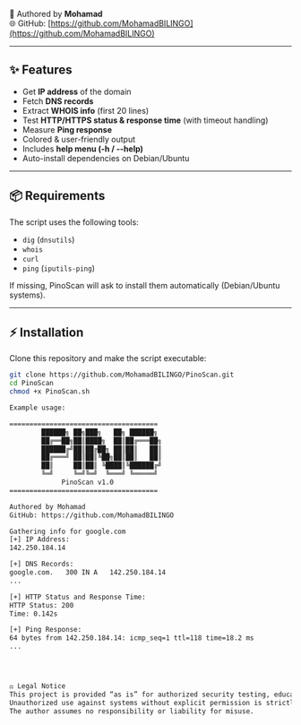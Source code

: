 
👨 Authored by **Mohamad**  
🌐 GitHub: [https://github.com/MohamadBILINGO](https://github.com/MohamadBILINGO)  

---

## ✨ Features
- Get **IP address** of the domain  
- Fetch **DNS records**  
- Extract **WHOIS info** (first 20 lines)  
- Test **HTTP/HTTPS status & response time** (with timeout handling)  
- Measure **Ping response**  
- Colored & user-friendly output  
- Includes **help menu (-h / --help)**  
- Auto-install dependencies on Debian/Ubuntu  

---

## 📦 Requirements
The script uses the following tools:
- `dig` (`dnsutils`)
- `whois`
- `curl`
- `ping` (`iputils-ping`)

If missing, PinoScan will ask to install them automatically (Debian/Ubuntu systems).

---

## ⚡ Installation
Clone this repository and make the script executable:
```bash
git clone https://github.com/MohamadBILINGO/PinoScan.git
cd PinoScan
chmod +x PinoScan.sh

Example usage:

=====================================
        ██████╗ ██╗███╗   ██╗ ██████╗ 
        ██╔══██╗██║████╗  ██║██╔═══██╗
        ██████╔╝██║██╔██╗ ██║██║   ██║
        ██╔═══╝ ██║██║╚██╗██║██║   ██║
        ██║     ██║██║ ╚████║╚██████╔╝
        ╚═╝     ╚═╝╚═╝  ╚═══╝ ╚═════╝ 
             PinoScan v1.0
=====================================

Authored by Mohamad
GitHub: https://github.com/MohamadBILINGO

Gathering info for google.com
[+] IP Address:
142.250.184.14

[+] DNS Records:
google.com.   300 IN A   142.250.184.14
...

[+] HTTP Status and Response Time:
HTTP Status: 200
Time: 0.142s

[+] Ping Response:
64 bytes from 142.250.184.14: icmp_seq=1 ttl=118 time=18.2 ms
...




⚖️ Legal Notice
This project is provided “as is” for authorized security testing, educational, and research purposes only.
Unauthorized use against systems without explicit permission is strictly prohibited and may be illegal.
The author assumes no responsibility or liability for misuse.





